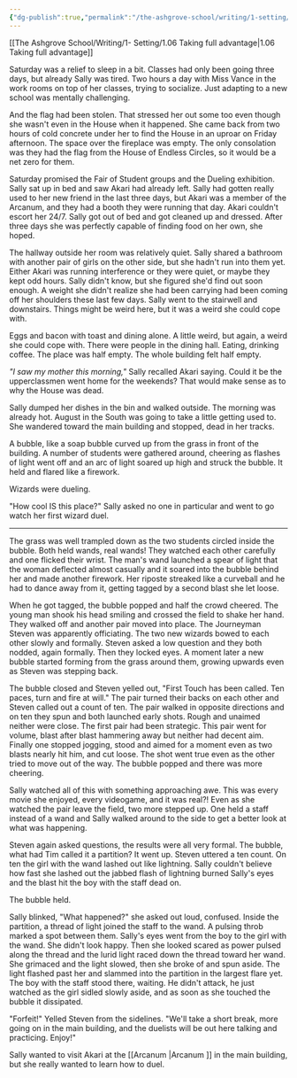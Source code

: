 ```yaml
---
{"dg-publish":true,"permalink":"/the-ashgrove-school/writing/1-setting/1-07-dueling-loyalties/"}
---
```


[[The Ashgrove School/Writing/1- Setting/1.06 Taking full advantage\|1.06 Taking full advantage]]

Saturday was a relief to sleep in a bit. Classes had only been going three days, but already Sally was tired. Two hours a day with Miss Vance in the work rooms on top of her classes, trying to socialize. Just adapting to a new school was mentally challenging. 

And the flag had been stolen. That stressed her out some too even though she wasn't even in the House when it happened. She came back from two hours of cold concrete under her to find the House in an uproar on Friday afternoon. The space over the fireplace was empty. The only consolation was they had the flag from the House of Endless Circles, so it would be a net zero for them. 

Saturday promised the Fair of Student groups and the Dueling exhibition. Sally sat up in bed and saw Akari had already left. Sally had gotten really used to her new friend in the last three days, but Akari was a member of the Arcanum, and they had a booth they were running that day. Akari couldn't escort her 24/7. Sally got out of bed and got cleaned up and dressed. After three days she was perfectly capable of finding food on her own, she hoped. 

The hallway outside her room was relatively quiet. Sally shared a bathroom with another pair of girls on the other side, but she hadn't run into them yet. Either Akari was running interference or they were quiet, or maybe they kept odd hours. Sally didn't know, but she figured she'd find out soon enough. A weight she didn't realize she had been carrying had been coming off her shoulders these last few days. Sally went to the stairwell and downstairs. Things might be weird here, but it was a weird she could cope with. 

Eggs and bacon with toast and dining alone. A little weird, but again, a weird she could cope with. There were people in the dining hall. Eating, drinking coffee. The place was half empty. The whole building felt half empty. 

*"I saw my mother this morning,"* Sally recalled Akari saying. Could it be the upperclassmen went home for the weekends? That would make sense as to why the House was dead.  

Sally dumped her dishes in the bin and walked outside. The morning was already hot. August in the South was going to take a little getting used to. She wandered toward the main building and stopped, dead in her tracks. 

A bubble, like a soap bubble curved up from the grass in front of the building. A number of students were gathered around, cheering as flashes of light went off and an arc of light soared up high and struck the bubble. It held and flared like a firework. 

Wizards were dueling.

"How cool IS this place?" Sally asked no one in particular and went to go watch her first wizard duel.

---

The grass was well trampled down as the two students circled inside the bubble. Both held wands, real wands! They watched each other carefully and one flicked their wrist. The man's wand launched a spear of light that the woman deflected almost casually and it soared into the bubble behind her and made another firework. Her riposte streaked like a curveball and he had to dance away from it, getting tagged by a second blast she let loose. 

When he got tagged, the bubble popped and half the crowd cheered. The young man shook his head smiling and crossed the field to shake her hand.  They walked off and another pair moved into place. The Journeyman Steven was apparently officiating. The two new wizards bowed to each other slowly and formally. Steven asked a low question and they both nodded, again formally. Then they locked eyes. A moment later a new bubble started forming from the grass around them, growing upwards even as Steven was stepping back. 

The bubble closed and Steven yelled out, "First Touch has been called. Ten paces, turn and fire at will." The pair turned their backs on each other and Steven called out a count of ten. The pair walked in opposite directions and on ten they spun and both launched early shots. Rough and unaimed neither were close. The first pair had been strategic. This pair went for volume, blast after blast hammering away but neither had decent aim. Finally one stopped jogging, stood and aimed for a moment even as two blasts nearly hit him, and cut loose. The shot went true even as the other tried to move out of the way. The bubble popped and there was more cheering.

Sally watched all of this with something approaching awe. This was every movie she enjoyed, every videogame, and it was real?! Even as she watched the pair leave the field, two more stepped up. One held a staff instead of a wand and Sally walked around to the side to get a better look at what was happening. 

Steven again asked questions, the results were all very formal. The bubble, what had Tim called it a partition? It went up. Steven uttered a ten count. On ten the girl with the wand lashed out like lightning. Sally couldn't believe how fast she lashed out the jabbed flash of lightning burned Sally's eyes and the blast hit the boy with the staff dead on. 

The bubble held. 

Sally blinked, "What happened?" she asked out loud, confused. Inside the partition, a thread of light joined the staff to the wand. A pulsing throb marked a spot between them. Sally's eyes went from the boy to the girl with the wand. She didn't look happy. Then she looked scared as power pulsed along the thread and the lurid light raced down the thread toward her wand. She grimaced and the light slowed, then she broke of and spun aside. The light flashed past her and slammed into the partition in the largest flare yet. The boy with the staff stood there, waiting. He didn't attack, he just watched as the girl sidled slowly aside, and as soon as she touched the bubble it dissipated. 

"Forfeit!" Yelled Steven from the sidelines. "We'll take a short break, more going on in the main building, and the duelists will be out here talking and practicing. Enjoy!"

Sally wanted to visit Akari at the [[Arcanum \|Arcanum ]] in the main building, but she really wanted to learn how to duel.
